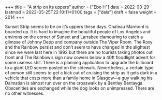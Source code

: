 +++
title = "A strip on its uppers"
author = ["Ebo H"]
date = 2022-03-29
lastmod = 2023-05-25T22:10:11+01:00
tags = ["dels"]
draft = false
weight = 2014
+++

Sunset Strip seems to be on it’s uppers these days. Chateau Marmont is boarded up. It is hard to imagine the beautiful people of Los Angeles and environs on the corner of Sunset and Larrabee clamouring to catch a glimpse of Johnny Depp and company outside The Viper Room.  The Roxy and the Rainbow persist and don’t seem to have changed in the slightest since we were last here in 1992 but there are no tourists taking photos out front and The Rainbow’s sign now cowers below a 40ft floodlight advert for some useless shit. There is a planning application to upgrade the billboard to a giant LED screen posted on the sidewalk.
Nevertheless, a certain type of person still seems to get a kick out of cruising the strip as it gets dark in a vehicle that costs more than a family home in Glasgow—a guy walking his Dalmatian is almost run over on the crosswalk by a Bentley Bentayga. Obscenities are exchanged while the dog looks on unimpressed. There are no other witnesses.
